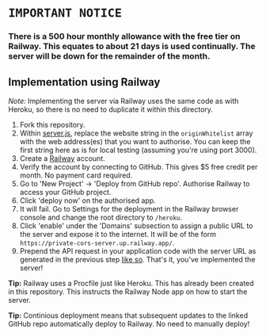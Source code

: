 # `IMPORTANT NOTICE`

### There is a 500 hour monthly allowance with the free tier on Railway. This equates to about 21 days is used continually. The server will be down for the remainder of the month.

## Implementation using Railway

_Note:_ Implementing the server via Railway uses the same code as with Heroku, so there is no need to duplicate it within this directory.

1. Fork this repository.
2. Within [server.js](https://github.com/isoaxe/cors-server/blob/master/heroku/server.js#L9), replace the website string in the `originWhitelist` array with the web address(es) that you want to authorise. You can keep the first string here as is for local testing (assuming you're using port 3000).
3. Create a [Railway](https://railway.app) account.
4. Verify the account by connecting to GitHub. This gives $5 free credit per month. No payment card required.
5. Go to 'New Project' -> 'Deploy from GitHub repo'. Authorise Railway to access your GitHub project.
6. Click 'deploy now' on the authorised app.
7. It will fail. Go to Settings for the deployment in the Railway browser console and change the root directory to `/heroku`.
8. Click 'enable' under the 'Domains' subsection to assign a public URL to the server and expose it to the internet. It will be of the form `https://private-cors-server.up.railway.app/`.
9. Prepend the API request in your application code with the server URL as generated in the previous step [like so](https://github.com/isoaxe/ravenous/blob/master/src/util/searchYelp.js#L10). That's it, you've implemented the server!

**Tip:** Railway uses a Procfile just like Heroku. This has already been created in this repository. This instructs the Railway Node app on how to start the server.

**Tip:** Continious deployment means that subsequent updates to the linked GitHub repo automatically deploy to Railway. No need to manually deploy!